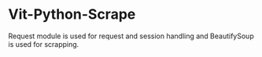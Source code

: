 # Vit-Python-Scrape

   Request module is used for request and session handling and BeautifySoup is used for scrapping.
